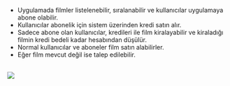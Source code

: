 <ul>
<li>Uygulamada filmler listelenebilir, sıralanabilir ve kullanıcılar uygulamaya abone olabilir.</li>
<li>Kullanıcılar abonelik için sistem üzerinden kredi satın alır.</li>
<li>Sadece abone olan kullanıcılar, kredileri ile film kiralayabilir ve kiraladığı filmin kredi bedeli kadar hesabından düşülür.</li>
<li>Normal kullanıcılar ve aboneler film satın alabilirler.</li>
<li>Eğer film mevcut değil ise talep edilebilir.</li>
</ul>
<br/>

<img src="UML class.jpeg">
